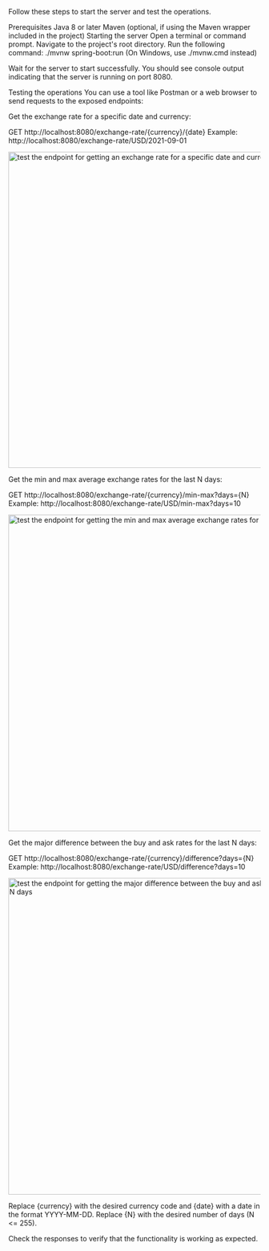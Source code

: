 
Follow these steps to start the server and test the operations.

Prerequisites
Java 8 or later
Maven (optional, if using the Maven wrapper included in the project)
Starting the server
Open a terminal or command prompt.
Navigate to the project's root directory.
Run the following command:
./mvnw spring-boot:run
(On Windows, use ./mvnw.cmd instead)

Wait for the server to start successfully. You should see console output indicating that the server is running on port 8080.

Testing the operations
You can use a tool like Postman or a web browser to send requests to the exposed endpoints:

Get the exchange rate for a specific date and currency:

GET http://localhost:8080/exchange-rate/{currency}/{date}
Example: http://localhost:8080/exchange-rate/USD/2021-09-01

<img width="630" alt="test the endpoint for getting an exchange rate for a specific date and currency" src="https://user-images.githubusercontent.com/96840701/234523283-560870b7-7a5b-4967-a9a8-e90c3bd2fdf9.png">


Get the min and max average exchange rates for the last N days:

GET http://localhost:8080/exchange-rate/{currency}/min-max?days={N}
Example: http://localhost:8080/exchange-rate/USD/min-max?days=10

<img width="631" alt="test the endpoint for getting the min and max average exchange rates for the last N days" src="https://user-images.githubusercontent.com/96840701/234523408-159d18ae-18e3-44c9-9409-bb78458aea67.png">

Get the major difference between the buy and ask rates for the last N days:

GET http://localhost:8080/exchange-rate/{currency}/difference?days={N}
Example: http://localhost:8080/exchange-rate/USD/difference?days=10

<img width="631" alt="test the endpoint for getting the major difference between the buy and ask rates for the last N days" src="https://user-images.githubusercontent.com/96840701/234523599-d4d3848b-cf38-4830-b4cb-4b6d0af435ce.png">


Replace {currency} with the desired currency code and {date} with a date in the format YYYY-MM-DD. Replace {N} with the desired number of days (N <= 255).

Check the responses to verify that the functionality is working as expected.

